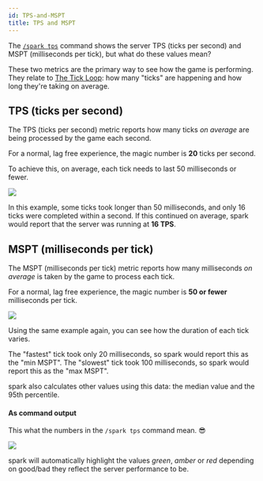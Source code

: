 ```yaml
---
id: TPS-and-MSPT
title: TPS and MSPT
---
```


The [`/spark tps`](../Command-Usage#spark-tps) command shows the server TPS (ticks per second) and MSPT (milliseconds per tick), but what do these values mean?

These two metrics are the primary way to see how the game is performing. They relate to [The Tick Loop](The-tick-loop): how many "ticks" are happening and how long they're taking on average.

## TPS (ticks per second)

The TPS (ticks per second) metric reports how many ticks *on average* are being processed by the game each second.

For a normal, lag free experience, the magic number is **20** ticks per second.

To achieve this, on average, each tick needs to last 50 milliseconds or fewer.

![](../img/ticks-lagging-breakdown.png)

In this example, some ticks took longer than 50 milliseconds, and only 16 ticks were completed within a second. If this continued on average, spark would report that the server was running at **16 TPS**.


## MSPT (milliseconds per tick)

The MSPT (milliseconds per tick) metric reports how many milliseconds *on average* is taken by the game to process each tick.

For a normal, lag free experience, the magic number is **50 or fewer** milliseconds per tick.

![](../img/ticks-lagging-breakdown.png)

Using the same example again, you can see how the duration of each tick varies.

The "fastest" tick took only 20 milliseconds, so spark would report this as the "min MSPT".
The "slowest" tick took 100 milliseconds, so spark would report this as the "max MSPT".

spark also calculates other values using this data: the median value and the 95th percentile.

#### As command output

This what the numbers in the `/spark tps` command mean. 😎

![](../img/tps-and-mspt.png)

spark will automatically highlight the values *green*, *amber* or *red* depending on good/bad they reflect the server performance to be.
